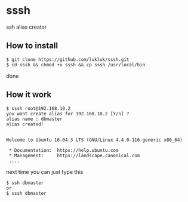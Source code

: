 # sssh
ssh alias creator


## How to install

```
$ git clone https://github.com/lukluk/sssh.git
$ cd sssh && chmod +x sssh && cp sssh /usr/local/bin
```

done


## How it work

```
$ sssh root@192.168.10.2
you want create alias for 192.168.10.2 [Y/n] ?
alias name : dbmaster
alias created!


Welcome to Ubuntu 16.04.3 LTS (GNU/Linux 4.4.0-116-generic x86_64)

 * Documentation:  https://help.ubuntu.com
 * Management:     https://landscape.canonical.com
 ....

```

next time you can just type this

```
$ ssh dbmaster
or
$ sssh dbmaster
```